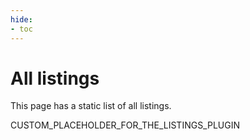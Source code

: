 ```yaml
---
hide:
- toc
---
```


# All listings

This page has a static list of all listings.

CUSTOM_PLACEHOLDER_FOR_THE_LISTINGS_PLUGIN
